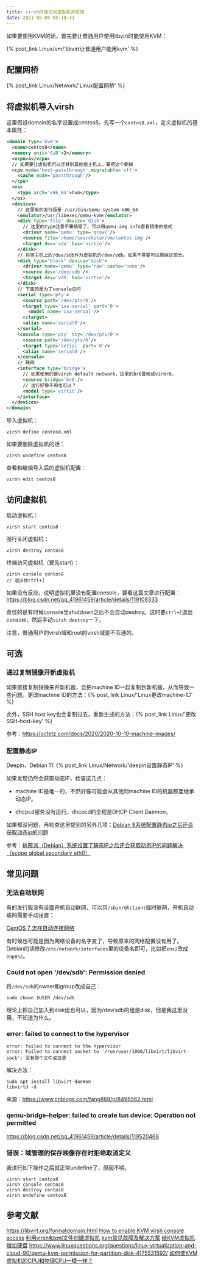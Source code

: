 ```yaml
---
title: virsh终端访问虚拟机并联网
date: 2021-08-08 05:18:41
---
```


如果要使用KVM的话，首先要让普通用户使用libvirt时能使用KVM：

{% post_link Linux/vm/'libvirt让普通用户能用kvm' %}

## 配置网桥

{% post_link Linux/Network/'Linux配置网桥' %}

## 将虚拟机导入virsh

这里假设domain的名字设置成centos8。先写一个`centos8.xml`，定义虚拟机的基本属性：

```xml
<domain type='kvm'>
  <name>centos8</name>
  <memory unit='GiB'>2</memory>
  <vcpu>4</vcpu>
  // 如果要让虚拟机可以迁移到其他宿主机上，要把这个删掉
  <cpu mode='host-passthrough' migratable='off'>
    <cache mode='passthrough'/>
  </cpu>
  <os>  
    <type arch='x86_64'>hvm</type>
  </os> 
  <devices>
    // 这里有的发行版是 /usr/bin/qemu-system-x86_64
    <emulator>/usr/libexec/qemu-kvm</emulator>
    <disk type='file' device='disk'>
      // 这里的type注意不要搞错了。可以用qemu-img info查看镜像的格式
      <driver name='qemu' type='qcow2'/>
      <source file='/home/searchstar/vm/centos.img'/>
      <target dev='vda' bus='virtio'/>
    </disk>
    // 将宿主机上的/dev/sdb作为虚拟机的/dev/vdb。如果不需要可以删掉这部分。
    <disk type="block" device="disk">
      <driver name='qemu' type='raw' cache='none'/>
      <source dev='/dev/sdb'/>
      <target dev='vdb' bus='virtio'/>
    </disk>
    // 下面的是为了console访问
    <serial type='pty'>
      <source path='/dev/pts/0'/>
      <target type='isa-serial' port='0'>
        <model name='isa-serial'/>
      </target>
      <alias name='serial0'/>
    </serial>
    <console type='pty' tty='/dev/pts/0'>
      <source path='/dev/pts/0'/>
      <target type='serial' port='0'/>
      <alias name='serial0'/>
    </console>
    // 联网
    <interface type='bridge'>
      // 如果使用的是virsh default network，这里的br0要改成virbr0。
      <source bridge='br0'/>
      // 这行好像不用也可以？
      <model type='virtio'/>
    </interface>
  </devices>
</domain>
```

导入虚拟机：

```shell
virsh define centos8.xml
```

如果要删除虚拟机的话：

```shell
virsh undefine centos8
```

查看和编辑导入后的虚拟机配置：

```shell
virsh edit centos8
```

## 访问虚拟机

启动虚拟机：

```shell
virsh start centos8
```

强行关闭虚拟机：

```shell
virsh destroy centos8
```

终端访问虚拟机（要先start）：

```shell
virsh console centos8
// 退出按ctrl+]
```

如果没有反应，说明虚拟机里没有配置console，要看这篇文章进行配置：<https://blog.csdn.net/qq_41961459/article/details/119108333>

奇怪的是有时候console里shutdown之后不会自动destroy。这时要`ctrl+]`退出console，然后手动`virsh destroy`一下。

注意，普通用户的virsh域和root的virsh域是不互通的。

## 可选

### 通过复制镜像开新虚拟机

如果直接复制镜像来开新机器，会把machine ID一起复制到新机器，从而导致一些问题。更改machine ID的方法：{% post_link Linux/'Linux更改machine-ID' %}

此外，SSH host key也会复制过去，重新生成的方法：{% post_link Linux/'更改SSH-host-key' %}

参考：<https://octetz.com/docs/2020/2020-10-19-machine-images/>

### 配置静态IP

Deepin、Debian 11: {% post_link Linux/Network/'deepin设置静态IP' %}

如果发现仍然会获取动态IP，检查这几点：

- machine ID是唯一的，不然好像可能会从其他同machine ID的机器那里继承动态IP。

- dhcpcd服务没有运行。dhcpcd的全程是DHCP Client Daemon。

如果都没问题，再检查这里提到的另外几项：[Debian 9系统配置静态ip之后还会获取动态ip的问题](https://blog.csdn.net/weixin_44555609/article/details/109049543)

参考：[树莓派（Debian）系统设置了静态IP之后还会获取动态IP的问题解决（scope global secondary eth0）](https://www.cnblogs.com/EasonJim/p/8426642.html)

## 常见问题

### 无法自动联网

有的发行版没有设置开机自动联网，可以用`/sbin/dhclient`临时联网，开机自动联网需要手动设置：

[CentOS 7 怎样自动连接网络](https://blog.csdn.net/qq_40309341/article/details/121354132)

有时候也可能是因为网络设备的名字变了，导致原来的网络配置没有用了。Debian的话修改`/etc/network/interfaces`里的设备名即可，比如把`ens2`改成`enp0s2`。

### Could not open '/dev/sdb': Permission denied

将`/dev/sdb`的owner和group改成自己：

```shell
sudo chown $USER /dev/sdb
```

理论上把自己加入到disk组也可以，因为/dev/sdb的组是disk，但是我这里没用，不知道为什么。

### error: failed to connect to the hypervisor

```text
error: failed to connect to the hypervisor
error: Failed to connect socket to '/run/user/1000/libvirt/libvirt-sock': 没有那个文件或目录
```

解决方法：

```shell
sudo apt install libvirt-daemon
libvirtd -d
```

来源：<https://www.cnblogs.com/fang888/p/8496562.html>

### qemu-bridge-helper: failed to create tun device: Operation not permitted

<https://blog.csdn.net/qq_41961459/article/details/119520468>

### 错误：域管理的保存映像存在时拒绝取消定义

我进行如下操作之后就正常undefine了，原因不明。

```shell
virsh start centos8
virsh console centos8
virsh destroy centos8
virsh undefine centos8
```

## 参考文献

<https://libvirt.org/formatdomain.html>
[How to enable KVM virsh console access](https://ravada.readthedocs.io/en/latest/docs/config_console.html)
[利用virsh和xml文件创建虚拟机](https://blog.csdn.net/qq_15437629/article/details/77827033)
[kvm常见故障及解决方案](https://blog.51cto.com/dangzhiqiang/1783061)
[给KVM虚拟机增加硬盘](https://blog.csdn.net/chengxuyuanyonghu/article/details/42144079)
<https://www.linuxquestions.org/questions/linux-virtualization-and-cloud-90/qemu-kvm-permission-for-partition-disk-4175531592/>
[如何使KVM虚拟机的CPU和物理CPU一模一样？](https://blog.csdn.net/kepa520/article/details/49784433)
